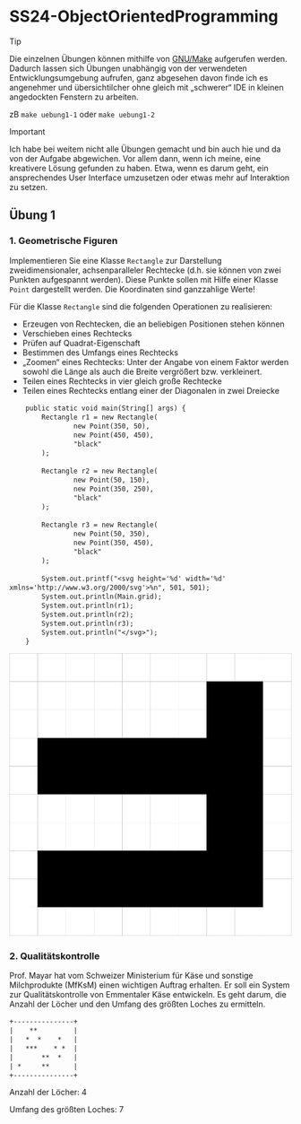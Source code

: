 # SS24-ObjectOrientedProgramming

> [!TIP]
> Die einzelnen Übungen können mithilfe von [GNU/Make](https://www.gnu.org/software/make/) aufgerufen werden.
> Dadurch lassen sich Übungen unabhängig von der verwendeten Entwicklungsumgebung aufrufen, ganz abgesehen davon
> finde ich es angenehmer und übersichtilcher ohne gleich mit „schwerer“ IDE in kleinen angedockten Fenstern zu
> arbeiten.
>
> zB `make uebung1-1` oder `make uebung1-2`

> [!IMPORTANT]
> Ich habe bei weitem nicht alle Übungen gemacht und bin auch hie und da von der Aufgabe abgewichen. Vor allem dann,
> wenn ich
> meine, eine kreativere Lösung gefunden zu haben. Etwa, wenn es darum geht, ein ansprechendes User Interface umzusetzen
> oder
> etwas mehr auf Interaktion zu setzen.

## Übung 1

### 1. Geometrische Figuren

Implementieren Sie eine Klasse `Rectangle` zur Darstellung zweidimensionaler, achsenparalleler Rechtecke (d.h. sie
können von zwei Punkten aufgespannt werden). Diese Punkte sollen mit Hilfe einer Klasse `Point` dargestellt werden. Die
Koordinaten sind ganzzahlige Werte!

Für die Klasse `Rectangle` sind die folgenden Operationen zu realisieren:

- Erzeugen von Rechtecken, die an beliebigen Positionen stehen können
- Verschieben eines Rechtecks
- Prüfen auf Quadrat-Eigenschaft
- Bestimmen des Umfangs eines Rechtecks
- „Zoomen“ eines Rechtecks: Unter der Angabe von einem Faktor werden sowohl die Länge als auch die Breite vergrößert
  bzw. verkleinert.
- Teilen eines Rechtecks in vier gleich große Rechtecke
- Teilen eines Rechtecks entlang einer der Diagonalen in zwei Dreiecke

```
    public static void main(String[] args) {
        Rectangle r1 = new Rectangle(
                new Point(350, 50),
                new Point(450, 450),
                "black"
        );

        Rectangle r2 = new Rectangle(
                new Point(50, 150),
                new Point(350, 250),
                "black"
        );

        Rectangle r3 = new Rectangle(
                new Point(50, 350),
                new Point(350, 450),
                "black"
        );

        System.out.printf("<svg height='%d' width='%d' xmlns='http://www.w3.org/2000/svg'>%n", 501, 501);
        System.out.println(Main.grid);
        System.out.println(r1);
        System.out.println(r2);
        System.out.println(r3);
        System.out.println("</svg>");
    }
```

![](./docs/uebung1/output.svg)

### 2. Qualitätskontrolle

Prof. Mayar hat vom Schweizer Ministerium für Käse und sonstige Milchprodukte (MfKsM) einen wichtigen
Auftrag erhalten. Er soll ein System zur Qualitätskontrolle von Emmentaler Käse entwickeln. Es geht darum,
die Anzahl der Löcher und den Umfang des größten Loches zu ermitteln.

```
+---------------+
|    **         |
|   *  *    *   |
|   ***    * *  |
|       **  *   |
| *     **      |
+---------------+
```

Anzahl der Löcher: 4

Umfang des größten Loches: 7
